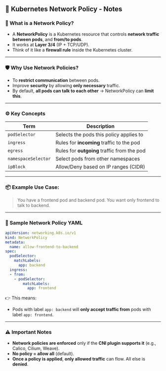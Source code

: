 ## 🔐 Kubernetes Network Policy - Notes

### 🧠 What is a Network Policy?

* A **NetworkPolicy** is a Kubernetes resource that controls **network traffic** **between pods**, and **from/to pods**.
* It works at **Layer 3/4** (IP + TCP/UDP).
* Think of it like a **firewall rule** inside the Kubernetes cluster.

---

### 🛡️ Why Use Network Policies?

* To **restrict communication** between pods.
* Improve **security** by allowing **only necessary** traffic.
* By default, **all pods can talk to each other** → NetworkPolicy can **limit this**.

---

### ⚙️ Key Concepts

| Term                | Description                                 |
| ------------------- | ------------------------------------------- |
| `podSelector`       | Selects the pods this policy applies to     |
| `ingress`           | Rules for **incoming** traffic to the pod   |
| `egress`            | Rules for **outgoing** traffic from the pod |
| `namespaceSelector` | Select pods from other namespaces           |
| `ipBlock`           | Allow/Deny based on IP ranges (CIDR)        |

---

### 📦 Example Use Case:

> You have a frontend pod and backend pod. You want only frontend to talk to backend.

---

### 📝 Sample Network Policy YAML

```yaml
apiVersion: networking.k8s.io/v1
kind: NetworkPolicy
metadata:
  name: allow-frontend-to-backend
spec:
  podSelector:
    matchLabels:
      app: backend
  ingress:
  - from:
    - podSelector:
        matchLabels:
          app: frontend
```

👉 This means:

* Pods with label `app: backend` will **only accept traffic from** pods with label `app: frontend`.

---

### ⚠️ Important Notes

* **Network policies are enforced** only if the **CNI plugin supports it** (e.g., Calico, Cilium, Weave).
* **No policy = allow all** (default).
* **Once a policy is applied**, **only allowed traffic** can flow. All else is **denied**.

